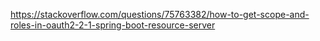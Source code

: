 https://stackoverflow.com/questions/75763382/how-to-get-scope-and-roles-in-oauth2-2-1-spring-boot-resource-server

